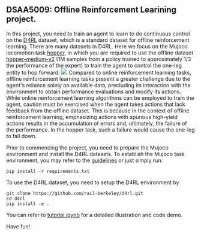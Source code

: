 ## DSAA5009: Offline Reinforcement Learining project.

In this project, you need to train an agent to learn to do continuous control on the 
[D4RL](https://github.com/digital-brain-sh/d4rl) dataset, which is a standard dataset for offline 
reinforcement learning. There are many datasets in D4RL. Here we focus on the Mujoco locomotion task
[hopper](https://www.gymlibrary.dev/environments/mujoco/hopper/), in which you are required to use the offline dataset 
[hopper-medium-v2](https://github.com/Farama-Foundation/d4rl/wiki/Tasks) (1M samples from a policy trained to 
approximately 1/3 the performance of the expert) to train the agent to control the one-leg entity to hop forward:
![](hopper.gif)
Compared to online reinforcement learning tasks, offline reinforcement learning tasks present a greater challenge due
to the agent's reliance solely on available data, precluding its interaction with the environment to obtain performance 
evaluations and modify its actions. While online reinforcement learning algorithms can be employed to train
the agent, caution must be exercised when the agent takes actions that lack feedback from the offline dataset. This is 
because in the context of offline reinforcement learning, emphasizing actions with spurious high-yield actions results 
in the accumulation of errors and, ultimately, the failure of the performance. In the hopper task, 
such a failure would cause the one-leg to fall down.

Prior to commencing the project, you need to prepare the Mujoco environment and install the D4RL datasets. 
To establish the Mujoco task environment, you may refer to the [guidelines](https://ivanvoid.github.io/voidlog.github.io/2022/05/27/d4rl_installation.html)
or just simply run:
```
pip install -r requirements.txt
```
To use the D4RL dataset, you need to setup the D4RL environment by 
```
git clone https://github.com/rail-berkeley/d4rl.git
cd d4rl
pip install -e .
```


You can refer to [tutorial.ipynb](tutorial.ipynb) for a detailed illustration and code demo.

Have fun!

